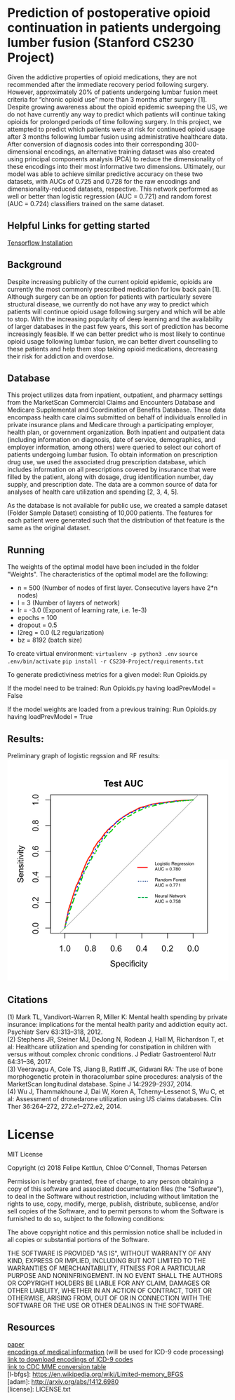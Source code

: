 # Prediction of postoperative opioid continuation in patients undergoing lumber fusion (Stanford CS230 Project)

Given the addictive properties of opioid medications, they are not recommended after the immediate recovery period following surgery. However, approximately 20\% of patients undergoing lumbar fusion meet criteria for “chronic opioid use” more than 3 months after surgery [1]. Despite growing awareness about the opioid epidemic sweeping the US, we do not have currently any way to predict which patients will continue taking opioids for prolonged periods of time following surgery. In this project, we attempted to predict which patients were at risk for continued opioid usage after 3 months following lumbar fusion using administrative healthcare data. After conversion of diagnosis codes into their corresponding 300-dimensional encodings, an alternative training dataset was also created using principal components analysis (PCA) to reduce the dimensionality of these encodings into their most informative two dimensions. Ultimately, our model was able to achieve similar predictive accuracy on these two datasets, with AUCs of 0.725 and 0.728 for the raw encodings and dimensionality-reduced datasets, respective. This network performed as well or better than logistic regression (AUC = 0.721) and random forest (AUC = 0.724) classifiers trained on the same dataset. 

## Helpful Links for getting started

[Tensorflow Installation](https://www.tensorflow.org/install/)

## Background
Despite increasing publicity of the current opioid epidemic, opioids are currently the most commonly prescribed medication for low back pain [1]. Although surgery can be an option for patients with particularly severe structural disease, we  currently do not have any way to predict which patients will continue opioid usage following surgery and which will be able to stop. With the increasing popularity of deep learning and the availability of larger databases in the past few years, this sort of prediction has become increasingly feasible. If we can better predict who is most likely to continue opioid usage following lumbar fusion, we can better divert counselling to these patients and help them stop taking opioid medications, decreasing their risk for addiction and overdose.  

## Database
This project utilizes data from inpatient, outpatient, and pharmacy settings from the MarketScan Commercial Claims and Encounters Database and Medicare Supplemental and Coordination of Benefits Database. These data encompass health care claims submitted on behalf of individuals enrolled in private insurance plans and Medicare through a participating employer, health plan, or government organization. Both inpatient and outpatient data (including information on diagnosis, date of service, demographics, and employer information, among others) were queried to select our cohort of patients undergoing lumbar fusion. To obtain information on prescription drug use, we used the associated drug prescription database, which includes information on all prescriptions covered by insurance that were filled by the patient, along with dosage, drug identification number, day supply, and prescription date. The data are a common source of data for analyses of health care utilization and spending [2, 3, 4, 5].

As the database is not available for public use, we created a sample dataset (Folder Sample Dataset) consisting of 10,000 patients. The features for each patient were generated such that the distribution of that feature is the same as the original dataset.

## Running

The weights of the optimal model have been included in the folder "Weights". The characteristics of the optimal model are the following:
+ n = 500 (Number of nodes of first layer. Consecutive layers have 2*n nodes)
+ l = 3 (Number of layers of network)
+ lr = -3.0 (Exponent of learning rate, i.e. 1e-3)
+ epochs = 100
+ dropout = 0.5
+ l2reg = 0.0 (L2 regularization)
+ bz = 8192 (batch size)

To create virtual environment:
`virtualenv -p python3 .env`
`source .env/bin/activate`
`pip install -r CS230-Project/requirements.txt`

To generate predictiviness metrics for a given model:
Run Opioids.py

If the model need to be trained:
Run Opioids.py having loadPrevModel = False

If the model weights are loaded from a previous training:
Run Opioids.py having loadPrevModel = True

## Results: 

Preliminary graph of logistic regssion and RF results:  
![](https://github.com/tap22sf/CS230-Project/blob/master/Images/AUC%20comparison.png)  

## Citations
(1) Mark TL, Vandivort-Warren R, Miller K: Mental health spending by private insurance: implications for the mental health parity and addiction equity act. Psychiatr Serv 63:313–318, 2012.  
(2) Stephens JR, Steiner MJ, DeJong N, Rodean J, Hall M, Richardson T, et al: Healthcare utilization and spending for constipation in children with versus without complex chronic conditions. J Pediatr Gastroenterol Nutr 64:31–36, 2017.  
(3) Veeravagu A, Cole TS, Jiang B, Ratliff JK, Gidwani RA: The use of bone morphogenetic protein in thoracolumbar spine procedures: analysis of the MarketScan longitudinal database. Spine J 14:2929–2937, 2014.  
(4) Wu J, Thammakhoune J, Dai W, Koren A, Tcherny-Lessenot S, Wu C, et al: Assessment of dronedarone utilization using US claims databases. Clin Ther 36:264–272, 272.e1–272.e2, 2014.  

# License
MIT License

Copyright (c) 2018 Felipe Kettlun, Chloe O'Connell, Thomas Petersen

Permission is hereby granted, free of charge, to any person obtaining a copy
of this software and associated documentation files (the "Software"), to deal
in the Software without restriction, including without limitation the rights
to use, copy, modify, merge, publish, distribute, sublicense, and/or sell
copies of the Software, and to permit persons to whom the Software is
furnished to do so, subject to the following conditions:

The above copyright notice and this permission notice shall be included in all
copies or substantial portions of the Software.

THE SOFTWARE IS PROVIDED "AS IS", WITHOUT WARRANTY OF ANY KIND, EXPRESS OR
IMPLIED, INCLUDING BUT NOT LIMITED TO THE WARRANTIES OF MERCHANTABILITY,
FITNESS FOR A PARTICULAR PURPOSE AND NONINFRINGEMENT. IN NO EVENT SHALL THE
AUTHORS OR COPYRIGHT HOLDERS BE LIABLE FOR ANY CLAIM, DAMAGES OR OTHER
LIABILITY, WHETHER IN AN ACTION OF CONTRACT, TORT OR OTHERWISE, ARISING FROM,
OUT OF OR IN CONNECTION WITH THE SOFTWARE OR THE USE OR OTHER DEALINGS IN THE
SOFTWARE.

## Resources
[paper](http://arxiv.org/pdf/1508.06576v2.pdf)  
[encodings of medical information](http://people.csail.mit.edu/dsontag/papers/ChoiChiuSontag_AMIA_CRI16.pdf)  (will be used for ICD-9 code processing)  
[link to download encodings of ICD-9 codes](https://github.com/clinicalml/embeddings/blob/master/claims_codes_hs_300.txt.gz)  
[link to CDC MME conversion table](https://www.cdc.gov/drugoverdose/resources/data.html)  
[l-bfgs]: https://en.wikipedia.org/wiki/Limited-memory_BFGS  
[adam]: http://arxiv.org/abs/1412.6980  
[license]: LICENSE.txt
